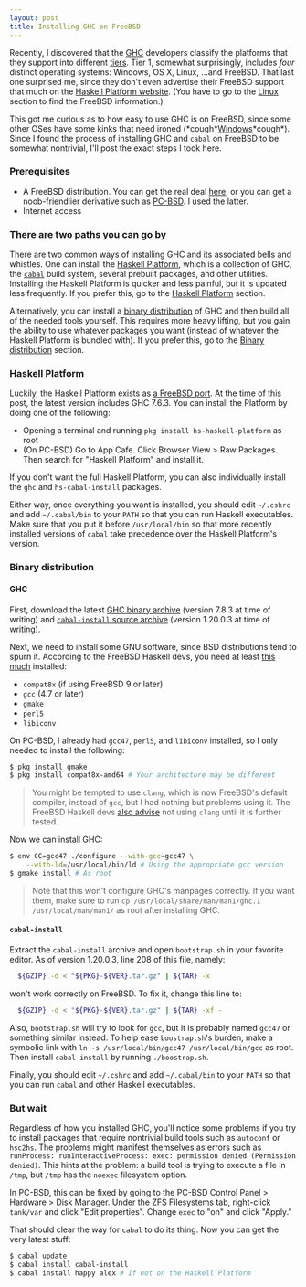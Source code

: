 ```yaml
---
layout: post
title: Installing GHC on FreeBSD
---
```


Recently, I discovered that the [GHC](http://www.haskell.org/ghc/) developers classify the platforms that they support into different [tiers](https://ghc.haskell.org/trac/ghc/wiki/Platforms). Tier 1, somewhat surprisingly, includes *four* distinct operating systems: Windows, OS X, Linux, ...and FreeBSD. That last one surprised me, since they don't even advertise their FreeBSD support that much on the [Haskell Platform website](http://www.haskell.org/platform/). (You have to go to the [Linux](http://www.haskell.org/platform/linux.html) section to find the FreeBSD information.)

This got me curious as to how easy to use GHC is on FreeBSD, since some other OSes have some kinks that need ironed (\*cough\*[Windows](http://www.haskell.org/haskellwiki/Windows#Quickstart_on_Windows_7)\*cough\*). Since I found the process of installing GHC and `cabal` on FreeBSD to be somewhat nontrivial, I'll post the exact steps I took here.

### Prerequisites <a name="prerequisites"></a>
* A FreeBSD distribution. You can get the real deal [here](http://www.freebsd.org/where.html), or you can get a noob-friendlier derivative such as [PC-BSD](http://www.pcbsd.org/en/download.html). I used the latter.
* Internet access

### There are two paths you can go by <a name="there-are-two-paths"></a>
There are two common ways of installing GHC and its associated bells and whistles. One can install the [Haskell Platform](http://www.haskell.org/platform/), which is a collection of GHC, the [`cabal`](http://www.haskell.org/cabal/) build system, several prebuilt packages, and other utilities. Installing the Haskell Platform is quicker and less painful, but it is updated less frequently. If you prefer this, go to the [Haskell Platform](#haskell-platform) section.

Alternatively, you can install a [binary distribution](http://www.haskell.org/ghc/) of GHC and then build all of the needed tools yourself. This requires more heavy lifting, but you gain the ability to use whatever packages you want (instead of whatever the Haskell Platform is bundled with). If you prefer this, go to the [Binary distribution](#binary-distribution) section.

### Haskell Platform <a name="haskell-platform"></a>
Luckily, the Haskell Platform exists as [a FreeBSD port](http://www.freebsd.org/ports/index.html). At the time of this post, the latest version includes GHC 7.6.3. You can install the Platform by doing one of the following:

* Opening a terminal and running `pkg install hs-haskell-platform` as root
* (On PC-BSD) Go to App Cafe. Click Browser View > Raw Packages. Then search for "Haskell Platform" and install it.

If you don't want the full Haskell Platform, you can also individually install the `ghc` and `hs-cabal-install` packages.

Either way, once everything you want is installed, you should edit `~/.cshrc` and add `~/.cabal/bin` to your `PATH` so that you can run Haskell executables. Make sure that you put it before `/usr/local/bin` so that more recently installed versions of `cabal` take precedence over the Haskell Platform's version.

### Binary distribution <a name="binary-distribution"></a>
#### GHC <a name="binary-distribution-ghc"></a>
First, download the latest [GHC binary archive](http://www.haskell.org/ghc/download_ghc_7_8_3#freebsd_x86_64) (version 7.8.3 at time of writing) and [`cabal-install` source archive](http://www.haskell.org/cabal/release/cabal-install-1.20.0.3/) (version 1.20.0.3 at time of writing).

Next, we need to install some GNU software, since BSD distributions tend to spurn it. According to the FreeBSD Haskell devs, you need at least [this much](http://www.haskell.org/ghc/dist/7.8.3/README.fbsd.html) installed:

* `compat8x` (if using FreeBSD 9 or later)
* `gcc` (4.7 or later)
* `gmake`
* `perl5`
* `libiconv`

On PC-BSD, I already had `gcc47`, `perl5`, and `libiconv` installed, so I only needed to install the following:

```bash
$ pkg install gmake
$ pkg install compat8x-amd64 # Your architecture may be different
```
> You might be tempted to use `clang`, which is now FreeBSD's default compiler, instead of `gcc`, but I had nothing but problems using it. The FreeBSD Haskell devs [also advise](http://www.haskell.org/ghc/dist/7.8.3/README.fbsd.html#running-configure) not using `clang` until it is further tested.

Now we can install GHC:

```bash
$ env CC=gcc47 ./configure --with-gcc=gcc47 \
    --with-ld=/usr/local/bin/ld # Using the appropriate gcc version
$ gmake install # As root
```

> Note that this won't configure GHC's manpages correctly. If you want them, make sure to run `cp /usr/local/share/man/man1/ghc.1 /usr/local/man/man1/` as root after installing GHC.

#### `cabal-install` <a name="binary-distribution-cabal-install"></a>

Extract the `cabal-install` archive and open `bootstrap.sh` in your favorite editor. As of version 1.20.0.3, line 208 of this file, namely:

```bash
  ${GZIP} -d < "${PKG}-${VER}.tar.gz" | ${TAR} -x
```

won't work correctly on FreeBSD. To fix it, change this line to:

```bash
  ${GZIP} -d < "${PKG}-${VER}.tar.gz" | ${TAR} -xf -
```

Also, `bootstrap.sh` will try to look for `gcc`, but it is probably named `gcc47` or something similar instead. To help ease `boostrap.sh`'s burden, make a symbolic link with `ln -s /usr/local/bin/gcc47 /usr/local/bin/gcc` as root. Then install `cabal-install` by running `./boostrap.sh`.

Finally, you should edit `~/.cshrc` and add `~/.cabal/bin` to your `PATH` so that you can run `cabal` and other Haskell executables.

### But wait <a name="but-wait"></a>
Regardless of how you installed GHC, you'll notice some problems if you try to install packages that require nontrivial build tools such as `autoconf` or `hsc2hs`. The problems might manifest themselves as errors such as `runProcess: runInteractiveProcess: exec: permission denied (Permission denied)`. This hints at the problem: a build tool is trying to execute a file in `/tmp`, but `/tmp` has the `noexec` filesystem option.

In PC-BSD, this can be fixed by going to the PC-BSD Control Panel > Hardware > Disk Manager. Under the ZFS Filesystems tab, right-click `tank/var` and click "Edit properties". Change `exec` to "on" and click "Apply."

That should clear the way for `cabal` to do its thing. Now you can get the very latest stuff:

```bash
$ cabal update
$ cabal install cabal-install
$ cabal install happy alex # If not on the Haskell Platform
```